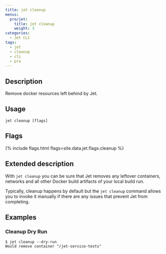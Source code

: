 ```yaml
---
title: jet cleanup
menus:
  pro/jet:
    title: jet cleanup
    weight: 3
categories:
  - Jet CLI
tags:
  - jet
  - cleanup
  - cli
  - pro
---
```


## Description
Remove docker resources left behind by Jet.

## Usage

```
jet cleanup [flags]
```

## Flags
{% include flags.html flags=site.data.jet.flags.cleanup %}

## Extended description
With `jet cleanup` you can be sure that Jet removes any leftover containers, networks and all other Docker build artifacts of your local build run.

Typically, cleanup happens by default but the `jet cleanup` command allows you to invoke it manually if there are any issues that prevent Jet from completing.

## Examples

### Cleanup Dry Run
```shell
$ jet cleanup --dry-run
Would remove container "/jet-service-tests"
```
